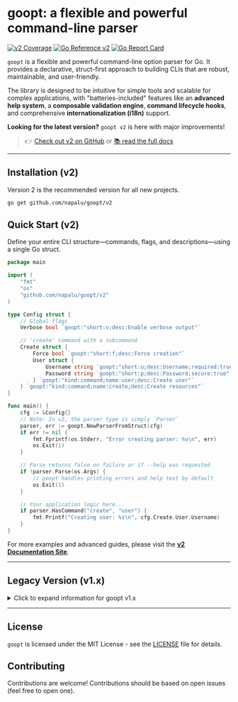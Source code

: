 # goopt: a flexible and powerful command-line parser

[![v2 Coverage](https://codecov.io/gh/napalu/goopt/branch/main/graph/badge.svg?flag=v2)](https://codecov.io/gh/napalu/goopt?flag=v2)
[![Go Reference v2](https://pkg.go.dev/badge/github.com/napalu/goopt/v2.svg)](https://pkg.go.dev/github.com/napalu/goopt/v2)
[![Go Report Card](https://goreportcard.com/badge/github.com/napalu/goopt)](https://goreportcard.com/report/github.com/napalu/goopt)

`goopt` is a flexible and powerful command-line option parser for Go. It provides a declarative, struct-first approach to building CLIs that are robust, maintainable, and user-friendly.

The library is designed to be intuitive for simple tools and scalable for complex applications, with "batteries-included" features like an **advanced help system**, a **composable validation engine**, **command lifecycle hooks**, and comprehensive **internationalization (i18n)** support.

**Looking for the latest version?** `goopt v2` is here with major improvements!
> 👉 [Check out v2 on GitHub](https://github.com/napalu/goopt/tree/main/v2) or [📚 read the full docs](https://napalu.github.io/goopt)

---

## Installation (v2)

Version 2 is the recommended version for all new projects.

```bash
go get github.com/napalu/goopt/v2
```

## Quick Start (v2)

Define your entire CLI structure—commands, flags, and descriptions—using a single Go struct.

```go
package main

import (
    "fmt"
    "os"
    "github.com/napalu/goopt/v2"
)

type Config struct {
    // Global flags
    Verbose bool `goopt:"short:v;desc:Enable verbose output"`

    // 'create' command with a subcommand
    Create struct {
        Force bool `goopt:"short:f;desc:Force creation"`
        User struct {
            Username string `goopt:"short:u;desc:Username;required:true"`
            Password string `goopt:"short:p;desc:Password;secure:true"`
        } `goopt:"kind:command;name:user;desc:Create user"`
    } `goopt:"kind:command;name:create;desc:Create resources"`
}

func main() {
    cfg := &Config{}
    // Note: In v2, the parser type is simply `Parser`
    parser, err := goopt.NewParserFromStruct(cfg)
    if err != nil {
        fmt.Fprintf(os.Stderr, "Error creating parser: %v\n", err)
        os.Exit(1)
    }

    // Parse returns false on failure or if --help was requested
    if !parser.Parse(os.Args) {
        // goopt handles printing errors and help text by default
        os.Exit(1)
    }

    // Your application logic here...
    if parser.HasCommand("create", "user") {
        fmt.Printf("Creating user: %s\n", cfg.Create.User.Username)
    }
}
```

For more examples and advanced guides, please visit the [**v2 Documentation Site**](https://napalu.github.io/goopt/).

---

## Legacy Version (v1.x)

<details>
<summary>Click to expand information for goopt v1.x</summary>

This version is in maintenance mode. For new projects, please use **[goopt v2](https://github.com/napalu/goopt/tree/main/v2)**.

- **Installation (v1):** `go get github.com/napalu/goopt@v1`
- **[Documentation (v1)](https://napalu.github.io/goopt/)**
- **[Migration Guide to v2](https://napalu.github.io/goopt/v2/migration/)**

### Quick Start (v1)

```go
package main

import (
    "os"
    "fmt"
    "github.comcom/napalu/goopt"
)

// ...Config struct is identical to v2 example...

func main() {
    cfg := &Config{}
    parser, _:= goopt.NewCmdLineFromStruct(cfg)
    if !parser.Parse(os.Args) {
        parser.PrintUsage(os.Stdout)
        return
    }
}
```

</details>

---

## License

`goopt` is licensed under the MIT License - see the [LICENSE](LICENSE) file for details.

## Contributing

Contributions are welcome! Contributions should be based on open issues (feel free to open one).